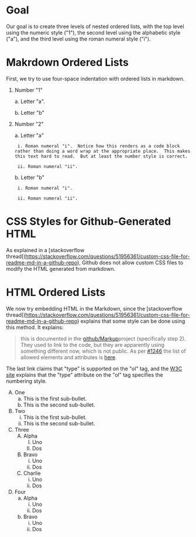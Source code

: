 # Goal

Our goal is to create three levels of nested ordered lists, with the
top level using the numeric style ("1"), the second level using the
alphabetic style ("a"), and the third level using the roman numeral
style ("i").

# Makrdown Ordered Lists

First, we try to use four-space indentation with ordered lists in markdown.

1. Number "1"

    a. Letter "a".

    b. Letter "b"

2. Number "2"

    a. Letter "a"

        i. Roman numeral "i".  Notice how this renders as a code block rather than doing a word wrap at the appropriate place.  This makes this text hard to read.  But at least the number style is correct.

        ii. Roman numeral "ii".

    b. Letter "b"

        i. Roman numeral "i".

        ii. Roman numeral "ii".

# CSS Styles for Github-Generated HTML

As explained in a [stackoverflow thread[(https://stackoverflow.com/questions/51956361/custom-css-file-for-readme-md-in-a-github-repo),
Github does not allow custom CSS files to modify the HTML generated from
markdown.

# HTML Ordered Lists

We now try embedding HTML in the Markdown, since the
[stackoverflow thread[(https://stackoverflow.com/questions/51956361/custom-css-file-for-readme-md-in-a-github-repo)
explains that some style can be done using this method.
It explains:

> this is documented in the [github/Markup](https://github.com/github/markup)project (specifically step 2). They used to link to the code, but they are apparently using something different now, which is not public. As per [#1246](https://github.com/github/markup/issues/124://github.com/github/markup/issues/1246) the list of allowed elements and attributes is [here](https://gist.github.com/kivikakk/622b5dcf395e26c49e2334f0eb19e6f9).

The last link claims that "type" is supported on the "ol" tag, and
the [W3C site](https://www.w3schools.com/tags/tag_ol.asp) explains
that the "type" attribute on the "ol" tag specifies the numbering style.

<ol type="A"> <!-- "a" works here -->
  <li>One
    <ol type="a"> <!-- this is forced to roman, "1" doesn't work -->
      <li>This is the first sub-bullet.</li>
      <li>This is the second sub-bullet.</li>
    </ol>
  </li>
  <li>Two
    <ol type="i">
      <li>This is the first sub-bullet.</li>
      <li>This is the second sub-bullet.</li>
  </ol>
  </li>
  <li>Three
    <ol type="A">
      <li>Alpha
        <ol type="I">
          <li>Uno</li>
          <li>Dos</li>
        </ol>
      </li>
      <li>Bravo
        <ol type="i">
          <li>Uno</li>
          <li>Dos</li>
        </ol>
      </li>
      <li>Charlie
        <ol type="i">
          <li>Uno</li>
          <li>Dos</li>
        </ol>
      </li>
    </ol>
  </li>
  <li>Four
    <ol type="a">
      <li>Alpha
        <ol type="i">
          <li>Uno</li>
          <li>Dos</li>
        </ol>
      </li>
      <li>Bravo
        <ol type="i">
          <li>Uno</li>
          <li>Dos</li>
        </ol>
      </li>
    </ol>
  </li>
</ol>
